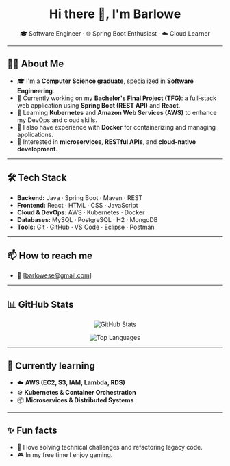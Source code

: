 <h1 align="center">Hi there 👋, I'm Barlowe</h1>

<p align="center">
🎓 Software Engineer · 🌐 Spring Boot Enthusiast · ☁️ Cloud Learner
</p>

---

## 👨‍💻 About Me

- 🎓 I'm a **Computer Science graduate**, specialized in **Software Engineering**.
- 🔭 Currently working on my **Bachelor's Final Project (TFG)**: a full-stack web application using **Spring Boot (REST API)** and **React**.
- 🌱 Learning **Kubernetes** and **Amazon Web Services (AWS)** to enhance my DevOps and cloud skills.
- 🐳 I also have experience with **Docker** for containerizing and managing applications.
- 📌 Interested in **microservices**, **RESTful APIs**, and **cloud-native development**.

---

## 🛠️ Tech Stack

- **Backend:** Java · Spring Boot · Maven · REST
- **Frontend:** React · HTML · CSS · JavaScript
- **Cloud & DevOps:** AWS · Kubernetes · Docker
- **Databases:** MySQL · PostgreSQL · H2 · MongoDB
- **Tools:** Git · GitHub · VS Code · Eclipse · Postman

---

## 📫 How to reach me

- 📧 [barlowese@gmail.com]

---

## 📊 GitHub Stats

<p align="center">
  <img src="https://github-readme-stats.vercel.app/api?username=barlowe90&show_icons=true&theme=github_dark&count_private=true" alt="GitHub Stats" />
</p>

<p align="center">
  <img src="https://github-readme-stats.vercel.app/api/top-langs/?username=barlowe90&layout=compact&theme=github_dark" alt="Top Languages" />
</p>

---

## 🧠 Currently learning

- ☁️ **AWS (EC2, S3, IAM, Lambda, RDS)**
- ⚙️ **Kubernetes & Container Orchestration**
- 📦 **Microservices & Distributed Systems**

---

## ✨ Fun facts

- 🧩 I love solving technical challenges and refactoring legacy code.
- 🎮 In my free time I enjoy gaming.
